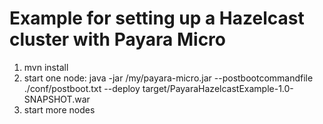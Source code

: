 # Example for setting up a Hazelcast cluster with Payara Micro

1. mvn install
2. start one node:
    java -jar /my/payara-micro.jar --postbootcommandfile ./conf/postboot.txt --deploy target/PayaraHazelcastExample-1.0-SNAPSHOT.war
3. start more nodes
